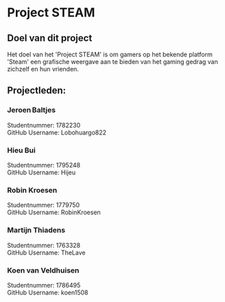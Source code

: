 # Project STEAM

## Doel van dit project
Het doel van het 'Project STEAM' is om gamers op het bekende platform 'Steam' een grafische weergave aan te bieden van het gaming gedrag van zichzelf en hun vrienden.

## Projectleden:
### Jeroen Baltjes
Studentnummer: 1782230  
GitHub Username: Lobohuargo822
### Hieu Bui
Studentnummer: 1795248  
GitHub Username: Hijeu
### Robin Kroesen
Studentnummer: 1779750  
GitHub Username: RobinKroesen
### Martijn Thiadens
Studentnummer: 1763328  
GitHub Username: TheLave
### Koen van Veldhuisen
Studentnummer: 1786495  
GitHub Username: koen1508

